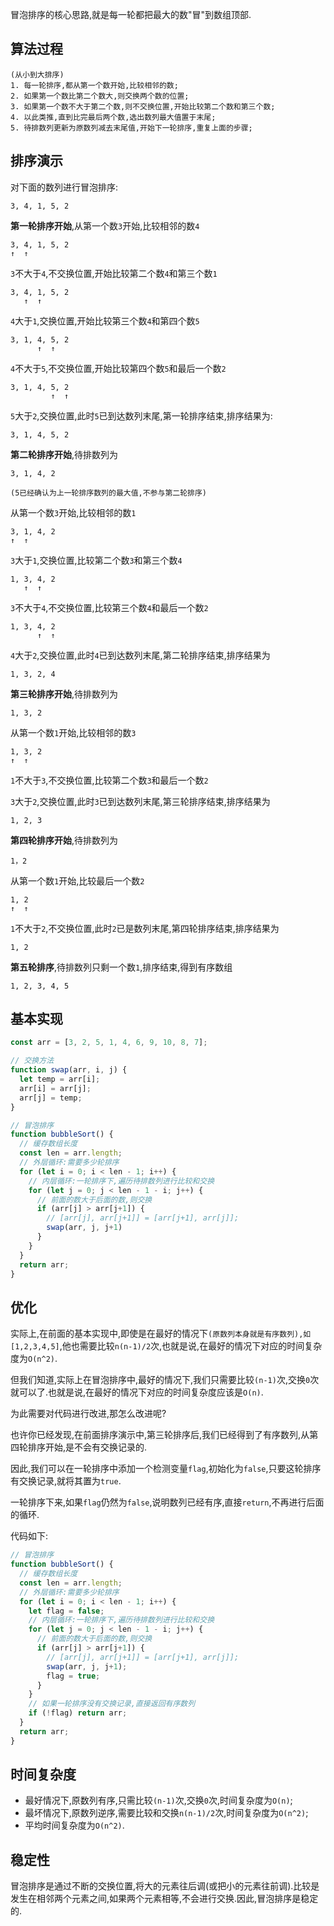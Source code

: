 冒泡排序的核心思路,就是每一轮都把最大的数"冒"到数组顶部.

## 算法过程

```
(从小到大排序)
1. 每一轮排序,都从第一个数开始,比较相邻的数;
2. 如果第一个数比第二个数大,则交换两个数的位置;
3. 如果第一个数不大于第二个数,则不交换位置,开始比较第二个数和第三个数;
4. 以此类推,直到比完最后两个数,选出数列最大值置于末尾;
5. 待排数列更新为原数列减去末尾值,开始下一轮排序,重复上面的步骤;
```



## 排序演示

对下面的数列进行冒泡排序:

```
3, 4, 1, 5, 2
```

**第一轮排序开始**,从第一个数`3`开始,比较相邻的数`4`

```
3, 4, 1, 5, 2
↑  ↑
```

`3`不大于`4`,不交换位置,开始比较第二个数`4`和第三个数`1`

```
3, 4, 1, 5, 2
   ↑  ↑
```

`4`大于`1`,交换位置,开始比较第三个数`4`和第四个数`5`

```
3, 1, 4, 5, 2
      ↑  ↑
```

`4`不大于`5`,不交换位置,开始比较第四个数`5`和最后一个数`2`

```
3, 1, 4, 5, 2
         ↑  ↑
```

`5`大于`2`,交换位置,此时`5`已到达数列末尾,第一轮排序结束,排序结果为:

```
3, 1, 4, 5, 2
```

**第二轮排序开始**,待排数列为

```
3, 1, 4, 2
```

`(5已经确认为上一轮排序数列的最大值,不参与第二轮排序)`

从第一个数`3`开始,比较相邻的数`1`

```
3, 1, 4, 2
↑  ↑
```

`3`大于`1`,交换位置,比较第二个数`3`和第三个数`4`

```
1, 3, 4, 2
   ↑  ↑
```

`3`不大于`4`,不交换位置,比较第三个数`4`和最后一个数`2`

```
1, 3, 4, 2
      ↑  ↑
```

`4`大于`2`,交换位置,此时`4`已到达数列末尾,第二轮排序结束,排序结果为

```
1, 3, 2, 4
```

**第三轮排序开始**,待排数列为

```
1, 3, 2
```

从第一个数`1`开始,比较相邻的数`3`

```
1, 3, 2
↑  ↑
```

`1`不大于`3`,不交换位置,比较第二个数`3`和最后一个数`2`

`3`大于`2`,交换位置,此时`3`已到达数列末尾,第三轮排序结束,排序结果为

```
1, 2, 3
```

**第四轮排序开始**,待排数列为

```
1，2
```

从第一个数`1`开始,比较最后一个数`2`

```
1, 2
↑  ↑
```

`1`不大于`2`,不交换位置,此时`2`已是数列末尾,第四轮排序结束,排序结果为

```
1, 2
```

**第五轮排序**,待排数列只剩一个数`1`,排序结束,得到有序数组

```
1, 2, 3, 4, 5
```



## 基本实现

```js
const arr = [3, 2, 5, 1, 4, 6, 9, 10, 8, 7];

// 交换方法
function swap(arr, i, j) {
  let temp = arr[i];
  arr[i] = arr[j];
  arr[j] = temp;
}

// 冒泡排序
function bubbleSort() {
  // 缓存数组长度
  const len = arr.length;
  // 外层循环:需要多少轮排序
  for (let i = 0; i < len - 1; i++) {
    // 内层循环:一轮排序下,遍历待排数列进行比较和交换
    for (let j = 0; j < len - 1 - i; j++) {
      // 前面的数大于后面的数,则交换
      if (arr[j] > arr[j+1]) {
        // [arr[j], arr[j+1]] = [arr[j+1], arr[j]];
        swap(arr, j, j+1)
      }
    }
  }
  return arr;
}
```



## 优化

实际上,在前面的基本实现中,即使是在最好的情况下`(原数列本身就是有序数列),如[1,2,3,4,5]`,他也需要比较`n(n-1)/2`次,也就是说,在最好的情况下对应的时间复杂度为`O(n^2)`.

但我们知道,实际上在冒泡排序中,最好的情况下,我们只需要比较`(n-1)`次,交换`0`次就可以了.也就是说,在最好的情况下对应的时间复杂度应该是`O(n)`.

为此需要对代码进行改进,那怎么改进呢?

也许你已经发现,在前面排序演示中,第三轮排序后,我们已经得到了有序数列,从第四轮排序开始,是不会有交换记录的.

因此,我们可以在一轮排序中添加一个检测变量`flag`,初始化为`false`,只要这轮排序有交换记录,就将其置为`true`.

一轮排序下来,如果`flag`仍然为`false`,说明数列已经有序,直接`return`,不再进行后面的循环.

代码如下:

```js
// 冒泡排序
function bubbleSort() {
  // 缓存数组长度
  const len = arr.length;
  // 外层循环:需要多少轮排序
  for (let i = 0; i < len - 1; i++) {
    let flag = false;
    // 内层循环:一轮排序下,遍历待排数列进行比较和交换
    for (let j = 0; j < len - 1 - i; j++) {
      // 前面的数大于后面的数,则交换
      if (arr[j] > arr[j+1]) {
        // [arr[j], arr[j+1]] = [arr[j+1], arr[j]];
        swap(arr, j, j+1);
        flag = true;
      }
    }
    // 如果一轮排序没有交换记录,直接返回有序数列
    if (!flag) return arr;
  }
  return arr;
}
```



## 时间复杂度

- 最好情况下,原数列有序,只需比较`(n-1)`次,交换`0`次,时间复杂度为`O(n)`;
- 最坏情况下,原数列逆序,需要比较和交换`n(n-1)/2`次,时间复杂度为`O(n^2)`;
- 平均时间复杂度为`O(n^2)`.



## 稳定性

冒泡排序是通过不断的交换位置,将大的元素往后调(或把小的元素往前调).比较是发生在相邻两个元素之间,如果两个元素相等,不会进行交换.因此,冒泡排序是稳定的.